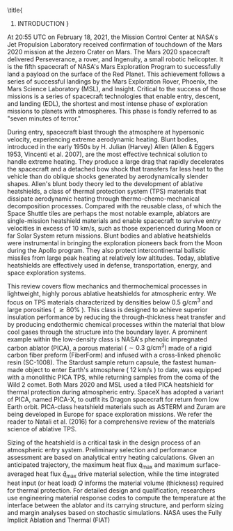\title{
1. INTRODUCTION
}

At 20:55 UTC on February 18, 2021, the Mission Control Center at NASA's Jet Propulsion Laboratory received confirmation of touchdown of the Mars 2020 mission at the Jezero Crater on Mars. The Mars 2020 spacecraft delivered Perseverance, a rover, and Ingenuity, a small robotic helicopter. It is the fifth spacecraft of NASA's Mars Exploration Program to successfully land a payload on the surface of the Red Planet. This achievement follows a series of successful landings by the Mars Exploration Rover, Phoenix, the Mars Science Laboratory (MSL), and Insight. Critical to the success of those missions is a series of spacecraft technologies that enable entry, descent, and landing (EDL), the shortest and most intense phase of exploration missions to planets with atmospheres. This phase is fondly referred to as "seven minutes of terror."

During entry, spacecraft blast through the atmosphere at hypersonic velocity, experiencing extreme aerodynamic heating. Blunt bodies, introduced in the early 1950s by H. Julian (Harvey) Allen (Allen \& Eggers 1953, Vincenti et al. 2007), are the most effective technical solution to handle extreme heating. They produce a large drag that rapidly decelerates the spacecraft and a detached bow shock that transfers far less heat to the vehicle than do oblique shocks generated by aerodynamically slender shapes. Allen's blunt body theory led to the development of ablative heatshields, a class of thermal protection system (TPS) materials that dissipate aerodynamic heating through thermo-chemo-mechanical decomposition processes. Compared with the reusable class, of which the Space Shuttle tiles are perhaps the most notable example, ablators are single-mission heatshield materials and enable spacecraft to survive entry velocities in excess of $10 \mathrm{~km} / \mathrm{s}$, such as those experienced during Moon or far Solar System return missions. Blunt bodies and ablative heatshields were instrumental in bringing the exploration pioneers back from the Moon during the Apollo program. They also protect intercontinental ballistic missiles from large peak heating at relatively low altitudes. Today, ablative heatshields are effectively used in defense, transportation, energy, and space exploration systems.

This review covers flow mechanics and thermochemical processes in lightweight, highly porous ablative heatshields for atmospheric entry. We focus on TPS materials characterized by densities below $0.5 \mathrm{~g} / \mathrm{cm}^{3}$ and large porosities ( $\gtrsim 80 \%$ ). This class is designed to achieve superior insulation performance by reducing the through-thickness heat transfer and by producing endothermic chemical processes within the material that blow cool gases through the structure into the boundary layer. A prominent example within the low-density class is NASA's phenolic impregnated carbon ablator (PICA), a porous material $\left(\sim 0.3 \mathrm{~g} / \mathrm{cm}^{3}\right)$ made of a rigid carbon fiber preform (FiberForm) and infused with a cross-linked phenolic resin (SC-1008). The Stardust sample return capsule, the fastest human-made object to enter Earth's atmosphere ( $12 \mathrm{~km} / \mathrm{s}$ ) to date, was equipped with a monolithic PICA TPS, while returning samples from the coma of the Wild 2 comet. Both Mars 2020 and MSL used a tiled PICA heatshield for thermal protection during atmospheric entry. SpaceX has adopted a variant of PICA, named PICA-X, to outfit its Dragon spacecraft for return from low Earth orbit. PICA-class heatshield materials such as ASTERM and Zuram are being developed in Europe for space exploration missions. We refer the reader to Natali et al. (2016) for a comprehensive review of the materials science of ablative TPS.

Sizing of the heatshield is a critical task in the design process of an atmospheric entry system. Preliminary selection and performance assessment are based on analytical entry heating calculations. Given an anticipated trajectory, the maximum heat flux $\dot{q}_{\max }$ and maximum surface-averaged heat flux $\bar{q}_{\text {max }}$ drive material selection, while the time integrated heat input (or heat load) $Q$ informs the material volume (thickness) required for thermal protection. For detailed design and qualification, researchers use engineering material response codes to compute the temperature at the interface between the ablator and its carrying structure, and perform sizing and margin analyses based on stochastic simulations. NASA uses the Fully Implicit Ablation and Thermal (FIAT)